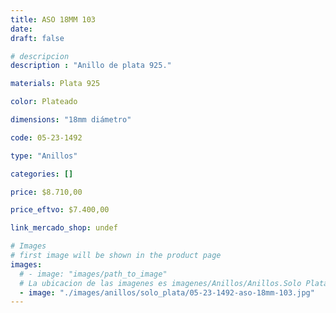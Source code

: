 ```yaml
---
title: ASO 18MM 103
date: 
draft: false

# descripcion
description : "Anillo de plata 925."

materials: Plata 925

color: Plateado

dimensions: "18mm diámetro"

code: 05-23-1492

type: "Anillos"

categories: []

price: $8.710,00

price_eftvo: $7.400,00

link_mercado_shop: undef

# Images
# first image will be shown in the product page
images:
  # - image: "images/path_to_image"
  # La ubicacion de las imagenes es imagenes/Anillos/Anillos.Solo Plata/05-23-1492-aso-18mm-103
  - image: "./images/anillos/solo_plata/05-23-1492-aso-18mm-103.jpg"
---
```

